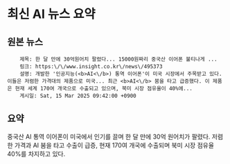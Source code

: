 # 최신 AI 뉴스 요약

## 원본 뉴스
		제목: 한 달 만에 30억원어치 팔렸다... 15000원짜리 중국산 이어폰 불티나게 ...
		링크: https:\/\/www.insight.co.kr\/news\/495373
		설명: 개발한 '인공지능(<b>AI<\/b>) 통역 이어폰'이 미국 시장에서 주목받고 있다. 이들은 저렴한 가격대의 제품으로 미국... 최근 <b>AI<\/b> 붐을 타고 급증했다. 이 제품은 현재 세계 170여 개국으로 수출되고 있으며, 북미 시장 점유율이 40%에... 
		게시일: Sat, 15 Mar 2025 09:42:00 +0900


## 요약
중국산 AI 통역 이어폰이 미국에서 인기를 끌며 한 달 만에 30억 원어치가 팔렸다. 저렴한 가격과 AI 붐을 타고 수출이 급증, 현재 170여 개국에 수출되며 북미 시장 점유율 40%를 차지하고 있다.
